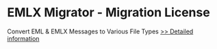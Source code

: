 # EMLX Migrator - Migration License
Convert EML & EMLX Messages to Various File Types
[>> Detailed information](https://secure.shareit.com/shareit/product.html?productid=300784454&affiliateid=200057808)
